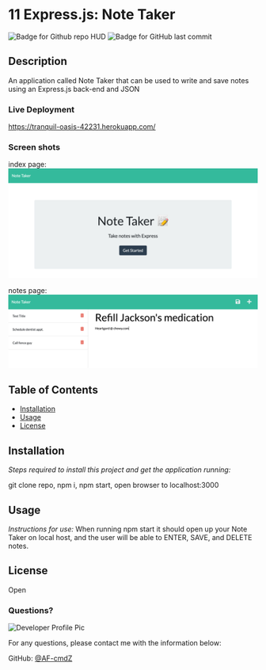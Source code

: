 # 11 Express.js: Note Taker

![Badge for Github repo HUD](https://img.shields.io/github/languages/top/AF-cmdZ/note-taker?style=flat&logo=appveyor) ![Badge for GitHub last commit](https://img.shields.io/github/last-commit/AF-cmdZ/note-taker?style=flat&logo=appveyor)

## Description

An application called Note Taker that can be used to write and save notes using an Express.js back-end and JSON

### Live Deployment

https://tranquil-oasis-42231.herokuapp.com/

### Screen shots

index page:
![Index page screen shot](images/screen-shot1.png)

notes page:
![notes page screen shot](images/screen-shot2.png)

## Table of Contents

- [Installation](#installation)
- [Usage](#usage)
- [License](#license)

## Installation

_Steps required to install this project and get the application running:_

git clone repo, npm i, npm start, open browser to localhost:3000

## Usage

_Instructions for use:_
When running npm start it should open up your Note Taker on local host, and the user will be able to ENTER, SAVE, and DELETE notes.

## License

Open

### Questions?

![Developer Profile Pic](https://avatars.githubusercontent.com/u/80429715?v=4)

For any questions, please contact me with the information below:

GitHub: [@AF-cmdZ](https://api.github.com/users/AF-cmdZ)
